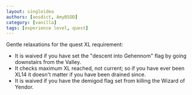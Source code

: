 ```yaml
---
layout: singleidea
authors: [aosdict, AmyBSOD]
category: [vanilla]
tags: [experience level, quest]
---
```

Gentle relaxations for the quest XL requirement:
* It is waived if you have set the "descent into Gehennom" flag by going downstairs from the Valley.
* It checks maximum XL reached, not current; so if you have ever been XL14 it doesn't matter if you have been drained since.
* It is waived if you have the demigod flag set from killing the Wizard of Yendor.
